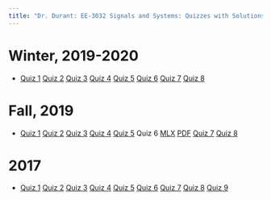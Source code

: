 ```yaml
---
title: "Dr. Durant: EE-3032 Signals and Systems: Quizzes with Solutions"
---
```


# Winter, 2019-2020
* [Quiz 1](q01-w1920-ans.pdf)
[Quiz 2](q02-w1920-ans.pdf)
[Quiz 3](q03-w1920-ans.pdf)
[Quiz 4](q04-w1920-ans.pdf)
[Quiz 5](q05-w1920-ans.pdf)
[Quiz 6](q06-w1920-ans.pdf)
[Quiz 7](q07-w1920-ans.pdf)
[Quiz 8](q08-w1920-ans.pdf)

# Fall, 2019
* [Quiz 1](q01-f19-ans.pdf)
[Quiz 2](q02-f19-ans.pdf)
[Quiz 3](q03-f19-ans.pdf)
[Quiz 4](q04-f19-ans.pdf)
[Quiz 5](q05-f19-ans.pdf)
Quiz 6 [MLX](q06-f19-ans.mlx) [PDF](q06-f19-ans.pdf)
[Quiz 7](q07-f19-ans.pdf)
[Quiz 8](q08-f19-ans.pdf)

# 2017
* <a href="q01-f17-ans.pdf">Quiz 1</a>
<a href="q02-f17-ans.pdf">Quiz 2</a>
<a href="q03-f17-ans.pdf">Quiz 3</a>
<a href="q04-f17-ans.pdf">Quiz 4</a>
<a href="q05-f17-ans.pdf">Quiz 5</a>
<a href="q06-f17-ans.pdf">Quiz 6</a>
<a href="q07-f17-ans.pdf">Quiz 7</a>
<a href="q08-f17-ans.pdf">Quiz 8</a>
<a href="q09-f17-ans.pdf">Quiz 9</a>
